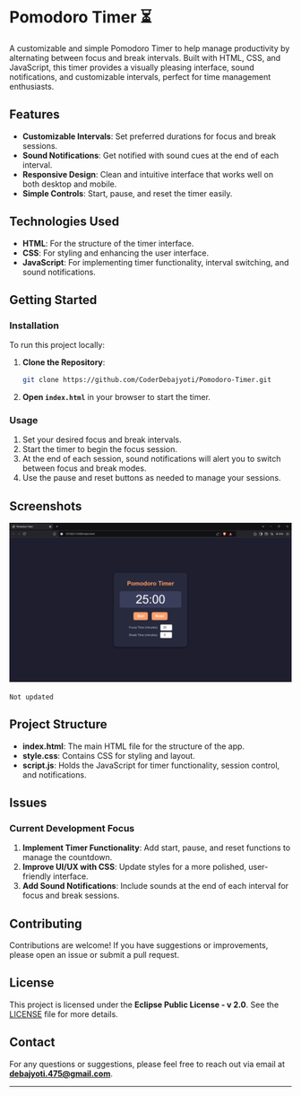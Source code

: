 
# Pomodoro Timer ⏳

A customizable and simple Pomodoro Timer to help manage productivity by alternating between focus and break intervals. Built with HTML, CSS, and JavaScript, this timer provides a visually pleasing interface, sound notifications, and customizable intervals, perfect for time management enthusiasts.

## Features
- **Customizable Intervals**: Set preferred durations for focus and break sessions.
- **Sound Notifications**: Get notified with sound cues at the end of each interval.
- **Responsive Design**: Clean and intuitive interface that works well on both desktop and mobile.
- **Simple Controls**: Start, pause, and reset the timer easily.

## Technologies Used
- **HTML**: For the structure of the timer interface.
- **CSS**: For styling and enhancing the user interface.
- **JavaScript**: For implementing timer functionality, interval switching, and sound notifications.

## Getting Started

### Installation
To run this project locally:

1. **Clone the Repository**:
   ```bash
   git clone https://github.com/CoderDebajyoti/Pomodoro-Timer.git
   ```
2. **Open `index.html`** in your browser to start the timer.

### Usage
1. Set your desired focus and break intervals.
2. Start the timer to begin the focus session.
3. At the end of each session, sound notifications will alert you to switch between focus and break modes.
4. Use the pause and reset buttons as needed to manage your sessions.

## Screenshots
![Pomodoro Timer Screenshot](screenshot.png)

`Not updated`

## Project Structure
- **index.html**: The main HTML file for the structure of the app.
- **style.css**: Contains CSS for styling and layout.
- **script.js**: Holds the JavaScript for timer functionality, session control, and notifications.

## Issues
### Current Development Focus
1. **Implement Timer Functionality**: Add start, pause, and reset functions to manage the countdown.
2. **Improve UI/UX with CSS**: Update styles for a more polished, user-friendly interface.
3. **Add Sound Notifications**: Include sounds at the end of each interval for focus and break sessions.

## Contributing
Contributions are welcome! If you have suggestions or improvements, please open an issue or submit a pull request.

## License
This project is licensed under the **Eclipse Public License - v 2.0**. See the [LICENSE](LICENSE) file for more details.

## Contact
For any questions or suggestions, please feel free to reach out via email at **debajyoti.475@gmail.com**.

---

